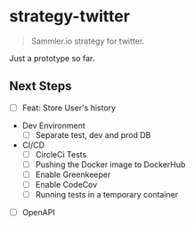 # strategy-twitter

> Sammler.io strategy for twitter.

Just a prototype so far.

## Next Steps

- [ ] Feat: Store User's history
- Dev Environment
  - [ ] Separate test, dev and prod DB
- CI/CD
  - [ ] CircleCi Tests
  - [ ] Pushing the Docker image to DockerHub
  - [ ] Enable Greenkeeper
  - [ ] Enable CodeCov
  - [ ] Running tests in a temporary container
- [ ] OpenAPI

